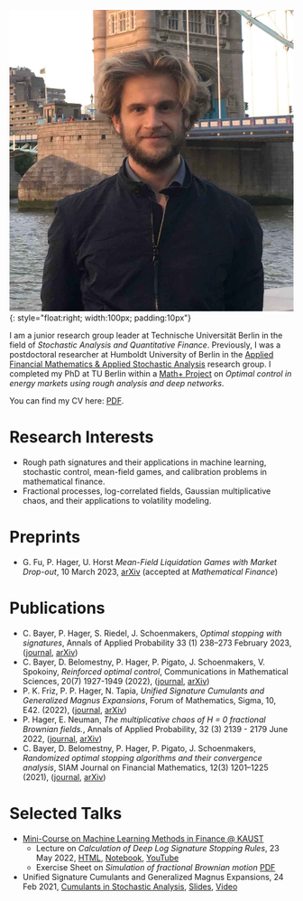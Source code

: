 ![image](me_in_london.jpg){: style="float:right; width:100px; padding:10px"}

I am a junior research group leader at Technische Universität Berlin in the field of *Stochastic Analysis and Quantitative Finance*.
Previously, I was a postdoctoral researcher at Humboldt University of Berlin in the [Applied Financial Mathematics & Applied Stochastic Analysis](https://www.applied-financial-mathematics.de/paul-hager) research group.
I completed my PhD at TU Berlin within a [Math+ Project](https://mathplus.de/research-2/application-areas/aa4-energy-markets/aa4-2/) on *Optimal control in energy markets using rough analysis and deep networks*.

You can find my CV here: [PDF](./paul_hager_cv.pdf).

# Research Interests
- Rough path signatures and their applications in machine learning, stochastic control, mean-field games, and calibration problems in mathematical finance.
- Fractional processes, log-correlated fields, Gaussian multiplicative chaos, and their applications to volatility modeling.

# Preprints
- G. Fu, P. Hager, U. Horst *Mean-Field Liquidation Games with Market Drop-out*, 10 March 2023, [arXiv](https://arxiv.org/abs/2303.05783) (accepted at *Mathematical Finance*)

# Publications
- C. Bayer, P. Hager, S. Riedel, J. Schoenmakers, *Optimal stopping with signatures*, Annals of Applied Probability 33 (1) 238–273 February 2023, ([journal](http://dx.doi.org/10.1214/22-AAP1814), [arXiv](http://arxiv.org/abs/2105.00778))
- C. Bayer, D. Belomestny, P. Hager, P. Pigato, J. Schoenmakers, V. Spokoiny, *Reinforced optimal control*, Communications in Mathematical Sciences, 20(7) 1927-1949 (2022), ([journal](https://dx.doi.org/10.4310/CMS.2022.v20.n7.a7), [arXiv](http://arxiv.org/abs/2011.12382))
- P. K. Friz, P. P. Hager, N. Tapia, *Unified Signature Cumulants and Generalized Magnus Expansions*, Forum of Mathematics, Sigma, 10, E42. (2022), ([journal](https://www.doi.org/10.1017/fms.2022.20), [arXiv](https://arxiv.org/abs/2102.03345))
- P. Hager, E. Neuman, *The multiplicative chaos of H = 0 fractional Brownian fields.*, Annals of Applied Probability, 32 (3) 2139 - 2179 June 2022, ([journal](http://dx.doi.org/10.1214/21-AAP1730), [arXiv](https://arxiv.org/abs/2008.01385))
- C. Bayer, D. Belomestny, P. Hager, P. Pigato, J. Schoenmakers, *Randomized optimal stopping algorithms and their convergence analysis*, SIAM Journal on Financial Mathematics, 12(3) 1201–1225 (2021), ([journal](https://epubs.siam.org/doi/abs/10.1137/20M1373876), [arXiv](https://arxiv.org/abs/2002.00816))

# Selected Talks
- [Mini-Course on Machine Learning Methods in Finance @ KAUST](https://cemse.kaust.edu.sa/stochnum/news/workshop-stochastic-numerics-and-statistical-learning-theory-and-applications-may-2022)
    - Lecture on *Calculation of Deep Log Signature Stopping Rules*, 23 May 2022, [HTML](./talks/calculating_signature_stopping_rules.html), [Notebook](./talks/calculating_signature_stopping_rules.zip), [YouTube](https://www.youtube.com/watch?v=6p7u8B_1SMA)
    - Exercise Sheet on *Simulation of fractional Brownian motion* [PDF](./talks/excersize_sheet_sampling_of_fBm.pdf)
- Unified Signature Cumulants and Generalized Magnus Expansions, 24 Feb 2021, [Cumulants in Stochastic Analysis](http://page.math.tu-berlin.de/~tapia/cumulants/), [Slides](http://page.math.tu-berlin.de/~tapia/cumulants/slides/Hager-CSA21.pdf), [Video](http://page.math.tu-berlin.de/~tapia/cumulants/videos/hager-csa21.mp4)
